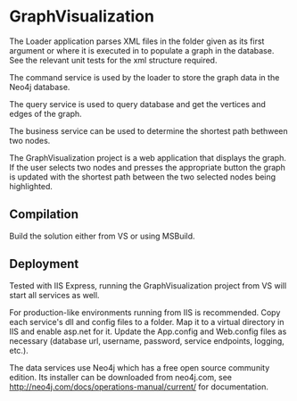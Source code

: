 # GraphVisualization

The Loader application parses XML files in the folder given as its first argument or where it is executed in to populate a graph in the database. See the relevant unit tests for the xml structure required.

The command service is used by the loader to store the graph data in the Neo4j database.

The query service is used to query database and get the vertices and edges of the graph.

The business service can be used to determine the shortest path bethween two nodes.

The GraphVisualization project is a web application that displays the graph. If the user selects two nodes and presses the appropriate button the graph is updated with the shortest path between the two selected nodes being highlighted.

## Compilation

Build the solution either from VS or using MSBuild.

## Deployment

Tested with IIS Express, running the GraphVisualization project from VS will start all services as well.

For production-like  environments running from IIS is recommended. Copy each service's dll and config files to a folder. Map it to a virtual directory in IIS and enable asp.net for it. Update the App.config and Web.config files as necessary (database url, username, password, service endpoints, logging, etc.).

 The data services use Neo4j which has a free open source community edition. Its installer can be downloaded from neo4j.com, see http://neo4j.com/docs/operations-manual/current/ for documentation.